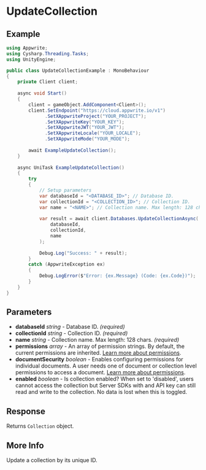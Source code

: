 # UpdateCollection

## Example

```csharp
using Appwrite;
using Cysharp.Threading.Tasks;
using UnityEngine;

public class UpdateCollectionExample : MonoBehaviour
{
    private Client client;
    
    async void Start()
    {
        client = gameObject.AddComponent<Client>();
        client.SetEndpoint("https://cloud.appwrite.io/v1")
              .SetXAppwriteProject("YOUR_PROJECT");
              .SetXAppwriteKey("YOUR_KEY");
              .SetXAppwriteJWT("YOUR_JWT");
              .SetXAppwriteLocale("YOUR_LOCALE");
              .SetXAppwriteMode("YOUR_MODE");
        
        await ExampleUpdateCollection();
    }
    
    async UniTask ExampleUpdateCollection()
    {
        try
        {
            // Setup parameters
            var databaseId = "<DATABASE_ID>"; // Database ID.
            var collectionId = "<COLLECTION_ID>"; // Collection ID.
            var name = "<NAME>"; // Collection name. Max length: 128 chars.
            
            var result = await client.Databases.UpdateCollectionAsync(
                databaseId,
                collectionId,
                name
            );
            
            Debug.Log("Success: " + result);
        }
        catch (AppwriteException ex)
        {
            Debug.LogError($"Error: {ex.Message} (Code: {ex.Code})");
        }
    }
}
```

## Parameters

- **databaseId** *string* - Database ID. *(required)*
- **collectionId** *string* - Collection ID. *(required)*
- **name** *string* - Collection name. Max length: 128 chars. *(required)*
- **permissions** *array* - An array of permission strings. By default, the current permissions are inherited. [Learn more about permissions](https://appwrite.io/docs/permissions).
- **documentSecurity** *boolean* - Enables configuring permissions for individual documents. A user needs one of document or collection level permissions to access a document. [Learn more about permissions](https://appwrite.io/docs/permissions).
- **enabled** *boolean* - Is collection enabled? When set to &#039;disabled&#039;, users cannot access the collection but Server SDKs with and API key can still read and write to the collection. No data is lost when this is toggled.

## Response

Returns `Collection` object.
## More Info

Update a collection by its unique ID.
